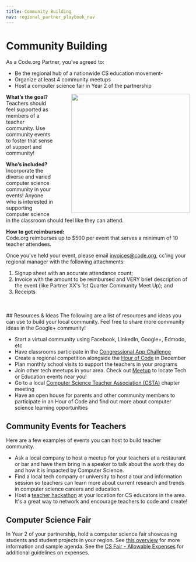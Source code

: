 ```yaml
---
title: Community Building
nav: regional_partner_playbook_nav
---
```

<a id="top"></a>

# Community Building

As a Code.org Partner, you’ve agreed to:

- Be the regional hub of a nationwide CS education movement-
- Organize at least 4 community meetups
- Host a computer science fair in Year 2 of the partnership

<img style="float: right; margin-left: 50px; width: 325px" src="/images/plpcshub.jpg"/>


**What’s the goal?**<br/>
Teachers should feel supported as members of a teacher community. Use community events to foster that sense of support and community!

**Who’s included?**<br/>
Incorporate the diverse and varied computer science community in your events! Anyone who is interested in supporting computer science in the classroom should feel like they can attend.

**How to get reimbursed:**<br/>
Code.org reimburses up to $500 per event that serves a minimum of 10 teacher attendees.  <br/>

Once you've held your event, please email invoices@code.org, cc'ing your regional manager with the following attachments: <br/>
1) Signup sheet with an accurate attendance count; <br/>
2) Invoice with the amount to be reimbursed and VERY brief description of the event (like Partner XX's 1st Quarter Community Meet Up); and <br/>
3) Receipts <br/>

<br/>
<br/>
## Resources & Ideas
The following are a list of resources and ideas you can use to build your local community. Feel free to share more community ideas in the Google+ community!

- Start a virtual community using Facebook, LinkedIn, Google+, Edmodo, etc
- Have classrooms participate in the [Congressional App Challenge](http://www.congressionalappchallenge.us/compete-2016/)
- Create a regional competition alongside the [Hour of Code](https://hourofcode.com/us) in December
- Plan monthly school visits to support the teachers in your programs
- Join other tech meetups in your area. Check out [Meetup](http://www.meetup.com/) to locate Tech or Education events near you!
- Go to a local [Computer Science Teacher Association (CSTA)](https://csta.acm.org/) chapter meeting
- Have an open house for parents and other community members to participate in an Hour of Code and find out more about computer science learning opportunities

## Community Events for Teachers
Here are a few examples of events you can host to build teacher community.

- Ask a local company to host a meetup for your teachers at a restaurant or bar and have them bring in a speaker to talk about the work they do and how it is impacted by Computer Science.
- Find a local tech company or university to host a tour and information session so teachers can learn more about current research and trends in computer science careers and education.
- Host a [teacher hackathon](https://edtechhandbook.com/case-studies/remixed-how-to-host-an-education-hackathon/) at your location for CS educators in the area. It's a great way to network and encourage teachers to code and create!

## Computer Science Fair
In Year 2 of your partnership, hold a computer science fair showcasing students and student projects in your region.  See [this overview](https://docs.google.com/document/d/1zdolbbIN8hQzfdivqHWTzNR-WdYQ8U3U19UTpYb20Wk/edit?ts=59c53f15) for more information and sample agenda. See the [CS Fair - Allowable Expenses](https://docs.google.com/document/d/1YXIUGohlNNZKiGjHcywuyBV9e_c3UDE6CcgAfShOWuI/edit?ts=59ef9992) for additional guidelines on expenses. 
